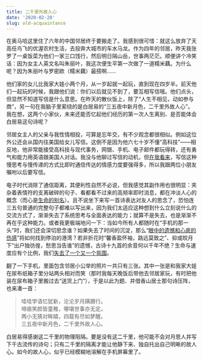 ```yaml
---
title: 二千里外故人心
date: '2020-02-28'
slug: old-acquaintance
---
```


在奥马哈这里住了六年的中国邻居终于要搬走了。我感到很可惜：就这么放弃了天高任鸟飞的优渥农村生活，去投奔大城市的车水马龙。作为四年的邻居，昨天我张罗了一桌饭菜为他们一家三口饯行，然后明日隔山岳，世事两茫茫。顺便讲个冷笑话：因为女主人英文名叫朱丽叶，我这次便生平第一次做了一道糯米藕。为什么呢？因为朱丽叶与罗密欧（糯米藕）最搭啊……

他们家的女儿比我家大娃小两个月，从一岁起就一起玩，直到现在四岁半。前天他们一起玩的时候，我跟他们说：你们以后就见不到了，要互相写信哦。他们点头，但显然不知道写信是什么意思。在昨天的散伙饭上，除了“人生不相见，动如参与商”，另一句在我脑子里萦绕的是白居易的“三五夜中新月色，二千里外故人心”。我在想，这两个小家伙，未来还能否忆起他们经历的第一次人生离别、是否能体会白居易这句诗呢？

邻居女主人的父亲与我性情相投，可算是忘年交，有不少观念都很相似。例如这位外公还会从国内往美国给女儿写信。这倒不是因为他六七十岁不懂“高科技”——相反地，他非常能接受高科技与现代事务，网银、手机、电子邮件都玩得转，还有勇气和能力用英语跟美国人对话。我没与他聊过写信的动机，但[在我看来](/cn/2018/11/elder-stories/)，写信这种慢思考与慢传递的方式比即时通信传达的情感力度要强得多，所以我跟两位小朋友嘱咐以后要写信。

电子时代消除了通信距离，其便利性自然不必说，但我感觉其副作用也很明显：夹杂着表情符的支离破碎的句子、看都看不过来的高频率即时消息，都在冲淡人心的概念（而心是[生命的别名](https://gequfanyi.com/3159377)）。且不说坐下来写一首诗表达对友人的思念了，恐怕连三五句普通的完整句子都难以写出来，因为我们太适应这种想到什么立刻说什么的交流方式了，渐渐失去了系统思考与全面表达的能力；就算不是失去，也是渐渐不再在乎这种能力。或者我更极端地问一下：当如今所有人都随时在“手机的那一头”时，我们还会深切思念谁？如果失去了时间的沉淀，那么“[眼中的遗憾和心底的伤感](/cn/2017/12/yard-floret/)”将如何找到停泊的港湾？若非折花时“馨香盈怀袖，路远莫致之”、抑或皎月下“出户独彷徨，愁思当告谁”的遗憾，古诗十九首的余音何以千年不绝？生命与速度应有个比例，我们[失去了一个又一个氛围](https://www.douban.com/note/197742576/)。

翻了一下手机，里面包含邻居小公举的照片一共只有三张。其中一张是和我家大娃在尿布纸箱子里分站两头相对而笑（那时我每天晚饭后带他去邻居家玩，有时把他装在尿布箱子里搬过去“送货上门”），于是以此为题、并借香山居士那句诗压阵，也来凑一首：

> 哇哇学语忆犹新，沦沦岁月蹒跚行。  
啼痕笑颜皆童稚，哪堪世事亦无定。  
两小无猜对眸嬉，四载有尽如梦醒。  
三五夜中新月色，二千里外故人心。

<!--# 注：小公举名为 Valentina，这首诗特藏其名。本来以前还有两张她挂着泪痕的照片，后来我清理照片的时候删掉了。 -->

白居易得感谢这二千里的物理阻隔。要是没有这二千里，他可能不会对月思人并写下千古流传的诗句；只有二千里的隔离才能让他静下来、独自托出自己明晰的故人心。如今的故人心，似乎已经模糊地溶解在手机屏幕里了。
